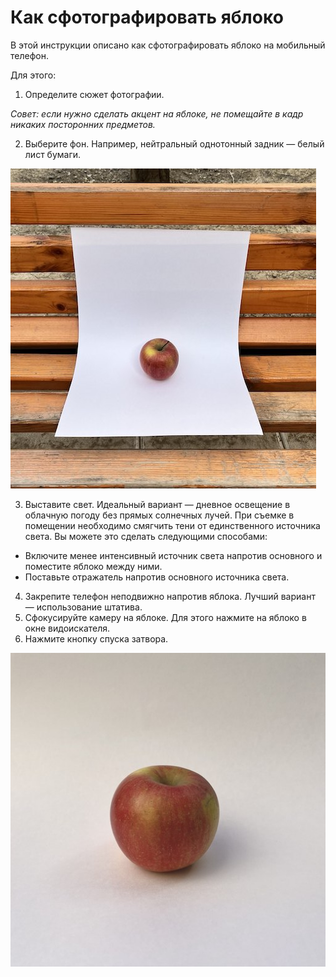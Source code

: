 # Как сфотографировать яблоко

В этой инструкции описано как сфотографировать яблоко на мобильный телефон.

Для этого:

  1. Определите сюжет фотографии.

   *Совет: если нужно сделать акцент на яблоке, не помещайте в кадр никаких посторонних предметов.*
  
  2. Выберите фон. Например, нейтральный однотонный задник — белый лист бумаги.

  ![Пример задника для фото — белый лист бумаги](pic1.jpg)

  3. Выставите свет. Идеальный вариант — дневное освещение в облачную погоду без прямых солнечных лучей. При съемке в помещении необходимо смягчить тени от единственного источника света. Вы можете это сделать следующими способами:
  * Включите менее интенсивный источник света напротив основного и поместите яблоко между ними. 
  * Поставьте отражатель напротив основного источника света.
  4. Закрепите телефон неподвижно напротив яблока. Лучший вариант — использование штатива.
  5. Сфокусируйте камеру на яблоке. Для этого нажмите на яблоко в окне видоискателя.
  6. Нажмите кнопку спуска затвора.

  ![Итоговая фотография](pic2.jpg)
